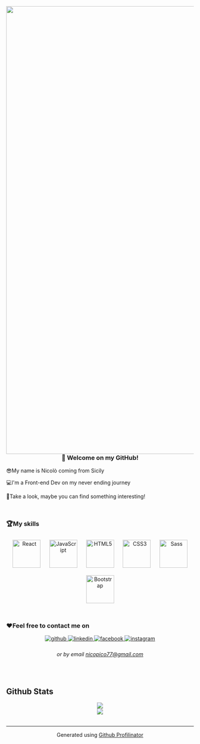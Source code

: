 <img src="https://media1.giphy.com/media/L8K62iTDkzGX6/giphy.gif?cid=ecf05e478ssu3kzcjlrs08lkem0ldzgofri5yo97qhjh4iuu&rid=giphy.gif&ct=g" align="left" style="width: 1200" /> 


<br/>
  

### <div align="center">👋 Welcome on my GitHub! </div>  
  

😎My name is Nicolò coming from Sicily  
  

💻I'm a Front-end Dev  on my never ending journey  
  

👀Take a look, maybe you can find something interesting!  
  

<br/>  



### 🏆My skills  
<div align="center">  
<img style="margin: 10px" src="https://profilinator.rishav.dev/skills-assets/react-original-wordmark.svg" alt="React" height="75" />  
<img style="margin: 10px" src="https://profilinator.rishav.dev/skills-assets/javascript-original.svg" alt="JavaScript" height="75" />  
<img style="margin: 10px" src="https://profilinator.rishav.dev/skills-assets/html5-original-wordmark.svg" alt="HTML5" height="75" />  
<img style="margin: 10px" src="https://profilinator.rishav.dev/skills-assets/css3-original-wordmark.svg" alt="CSS3" height="75" />  
<img style="margin: 10px" src="https://profilinator.rishav.dev/skills-assets/sass-original.svg" alt="Sass" height="75" />  
<img style="margin: 10px" src="https://profilinator.rishav.dev/skills-assets/bootstrap-plain.svg" alt="Bootstrap" height="75" />  
</div>  

<br/>  



### ❤️Feel free to contact me on  
<div align="center">
<a href="https://github.com/https://github.com/NickPick77" target="_blank">
<img src=https://img.shields.io/badge/github-%2324292e.svg?&style=for-the-badge&logo=github&logoColor=white alt=github style="margin-bottom: 5px;" />
</a>
<a href="https://linkedin.com/in/https://www.linkedin.com/in/nicolo-piccolo-nickpick77/" target="_blank">
<img src=https://img.shields.io/badge/linkedin-%231E77B5.svg?&style=for-the-badge&logo=linkedin&logoColor=white alt=linkedin style="margin-bottom: 5px;" />
</a>
<a href="https://www.facebook.com/https://www.facebook.com/NickSucuniPick77" target="_blank">
<img src=https://img.shields.io/badge/facebook-%232E87FB.svg?&style=for-the-badge&logo=facebook&logoColor=white alt=facebook style="margin-bottom: 5px;" />
</a>
<a href="https://instagram.com/https://www.instagram.com/nickpick_77/" target="_blank">
<img src=https://img.shields.io/badge/instagram-%23000000.svg?&style=for-the-badge&logo=instagram&logoColor=white alt=instagram style="margin-bottom: 5px;" />
</a>  
</div>  
  

###### <div align="center">or by email nicopico77@gmail.com</div>  
  

<br/>  


## Github Stats  
<div align="center"><img src="https://github-readme-stats.vercel.app/api?username=NickPick77&show_icons=true&count_private=true&hide_border=true" align="center" /></div>  

<div align="center"><img src="https://github-readme-stats.vercel.app/api/top-langs/?username=NickPick77&hide_border=true&layout=compact" align="center" /></div>
<br />

----
<div align="center">Generated using <a href="https://profilinator.rishav.dev/" target="_blank">Github Profilinator</a></div>
